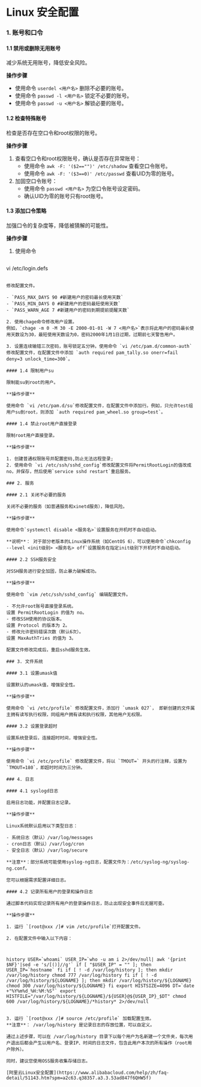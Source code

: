# Linux 安全配置

### 1. 账号和口令

#### 1.1 禁用或删除无用账号

减少系统无用账号，降低安全风险。

**操作步骤**

- 使用命令 `userdel <用户名>` 删除不必要的账号。
- 使用命令 `passwd -l <用户名>` 锁定不必要的账号。
- 使用命令 `passwd -u <用户名>` 解锁必要的账号。

#### 1.2 检查特殊账号

检查是否存在空口令和root权限的账号。

**操作步骤**

1. 查看空口令和root权限账号，确认是否存在异常账号：
   - 使用命令 `awk -F: '($2=="")' /etc/shadow` 查看空口令账号。
   - 使用命令 `awk -F: '($3==0)' /etc/passwd` 查看UID为零的账号。
2. 加固空口令账号：
   - 使用命令 `passwd <用户名>` 为空口令账号设定密码。
   - 确认UID为零的账号只有root账号。

#### 1.3 添加口令策略

加强口令的复杂度等，降低被猜解的可能性。

**操作步骤**

1. 使用命令

   ```shell
vi /etc/login.defs
   ```
   
   修改配置文件。

   - `PASS_MAX_DAYS 90 #新建用户的密码最长使用天数`
- `PASS_MIN_DAYS 0 #新建用户的密码最短使用天数`
   - `PASS_WARN_AGE 7 #新建用户的密码到期提前提醒天数`

2. 使用chage命令修改用户设置。
   例如，`chage -m 0 -M 30 -E 2000-01-01 -W 7 <用户名>`表示将此用户的密码最长使用天数设为30，最短使用天数设为0，密码2000年1月1日过期，过期前七天警告用户。

3. 设置连续输错三次密码，账号锁定五分钟。使用命令 `vi /etc/pam.d/common-auth`修改配置文件，在配置文件中添加 `auth required pam_tally.so onerr=fail deny=3 unlock_time=300`。

#### 1.4 限制用户su

限制能su到root的用户。

**操作步骤**

使用命令 `vi /etc/pam.d/su`修改配置文件，在配置文件中添加行。例如，只允许test组用户su到root，则添加 `auth required pam_wheel.so group=test`。

#### 1.4 禁止root用户直接登录

限制root用户直接登录。

**操作步骤**

1. 创建普通权限账号并配置密码,防止无法远程登录;
2. 使用命令 `vi /etc/ssh/sshd_config`修改配置文件将PermitRootLogin的值改成no，并保存，然后使用`service sshd restart`重启服务。

### 2. 服务

#### 2.1 关闭不必要的服务

关闭不必要的服务（如普通服务和xinetd服务），降低风险。

**操作步骤**

使用命令`systemctl disable <服务名>`设置服务在开机时不自动启动。

**说明**： 对于部分老版本的Linux操作系统（如CentOS 6），可以使用命令`chkconfig --level <init级别> <服务名> off`设置服务在指定init级别下开机时不自动启动。

#### 2.2 SSH服务安全

对SSH服务进行安全加固，防止暴力破解成功。

**操作步骤**

使用命令 `vim /etc/ssh/sshd_config` 编辑配置文件。

- 不允许root账号直接登录系统。
  设置 PermitRootLogin 的值为 no。
- 修改SSH使用的协议版本。
  设置 Protocol 的版本为 2。
- 修改允许密码错误次数（默认6次）。
  设置 MaxAuthTries 的值为 3。

配置文件修改完成后，重启sshd服务生效。

### 3. 文件系统

#### 3.1 设置umask值

设置默认的umask值，增强安全性。

**操作步骤**

使用命令 `vi /etc/profile` 修改配置文件，添加行 `umask 027`， 即新创建的文件属主拥有读写执行权限，同组用户拥有读和执行权限，其他用户无权限。

#### 3.2 设置登录超时

设置系统登录后，连接超时时间，增强安全性。

**操作步骤**

使用命令 `vi /etc/profile` 修改配置文件，将以 `TMOUT=` 开头的行注释，设置为`TMOUT=180`，即超时时间为三分钟。

### 4. 日志

#### 4.1 syslogd日志

启用日志功能，并配置日志记录。

**操作步骤**

Linux系统默认启用以下类型日志：

- 系统日志（默认）/var/log/messages
- cron日志（默认）/var/log/cron
- 安全日志（默认）/var/log/secure

**注意**：部分系统可能使用syslog-ng日志，配置文件为：/etc/syslog-ng/syslog-ng.conf。

您可以根据需求配置详细日志。

#### 4.2 记录所有用户的登录和操作日志

通过脚本代码实现记录所有用户的登录操作日志，防止出现安全事件后无据可查。

**操作步骤**

1. 运行 `[root@xxx /]# vim /etc/profile`打开配置文件。

2. 在配置文件中输入以下内容：

   

   ```
    history USER=`whoami` USER_IP=`who -u am i 2>/dev/null| awk '{print $NF}'|sed -e 's/[()]//g'` if [ "$USER_IP" = "" ]; then USER_IP=`hostname` fi if [ ! -d /var/log/history ]; then mkdir /var/log/history chmod 777 /var/log/history fi if [ ! -d /var/log/history/${LOGNAME} ]; then mkdir /var/log/history/${LOGNAME} chmod 300 /var/log/history/${LOGNAME} fi export HISTSIZE=4096 DT=`date +"%Y%m%d_%H:%M:%S"` export HISTFILE="/var/log/history/${LOGNAME}/${USER}@${USER_IP}_$DT" chmod 600 /var/log/history/${LOGNAME}/*history* 2>/dev/null
   ```

3. 运行 `[root@xxx /]# source /etc/profile` 加载配置生效。
   **注意**： /var/log/history 是记录日志的存放位置，可以自定义。

通过上述步骤，可以在 /var/log/history 目录下以每个用户为名新建一个文件夹，每次用户退出后都会产生以用户名、登录IP、时间的日志文件，包含此用户本次的所有操作（root用户除外）。

同时，建议您使用OSS服务收集存储日志。

[阿里云Linux安全配置](https://www.alibabacloud.com/help/zh/faq-detail/51143.htm?spm=a2c63.q38357.a3.3.53ad847f6QHW5f)

